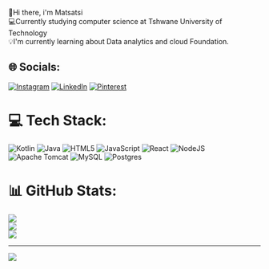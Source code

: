 
👋Hi there, i'm Matsatsi<br>💻Currently studying computer science at Tshwane University of Technology<br>💡I'm currently learning about Data analytics and cloud Foundation.


## 🌐 Socials:
[![Instagram](https://img.shields.io/badge/Instagram-%23E4405F.svg?logo=Instagram&logoColor=white)](https://instagram.com/matsatsi.germina) [![LinkedIn](https://img.shields.io/badge/LinkedIn-%230077B5.svg?logo=linkedin&logoColor=white)](https://linkedin.com/in/www.linkedin.com/in/matsatsimasetla) [![Pinterest](https://img.shields.io/badge/Pinterest-%23E60023.svg?logo=Pinterest&logoColor=white)](https://pinterest.com/germinaboitumelo) 

# 💻 Tech Stack:
![Kotlin](https://img.shields.io/badge/kotlin-%237F52FF.svg?style=for-the-badge&logo=kotlin&logoColor=white) ![Java](https://img.shields.io/badge/java-%23ED8B00.svg?style=for-the-badge&logo=openjdk&logoColor=white) ![HTML5](https://img.shields.io/badge/html5-%23E34F26.svg?style=for-the-badge&logo=html5&logoColor=white) ![JavaScript](https://img.shields.io/badge/javascript-%23323330.svg?style=for-the-badge&logo=javascript&logoColor=%23F7DF1E) ![React](https://img.shields.io/badge/react-%2320232a.svg?style=for-the-badge&logo=react&logoColor=%2361DAFB) ![NodeJS](https://img.shields.io/badge/node.js-6DA55F?style=for-the-badge&logo=node.js&logoColor=white) ![Apache Tomcat](https://img.shields.io/badge/apache%20tomcat-%23F8DC75.svg?style=for-the-badge&logo=apache-tomcat&logoColor=black) ![MySQL](https://img.shields.io/badge/mysql-4479A1.svg?style=for-the-badge&logo=mysql&logoColor=white) ![Postgres](https://img.shields.io/badge/postgres-%23316192.svg?style=for-the-badge&logo=postgresql&logoColor=white)
# 📊 GitHub Stats:
![](https://github-readme-stats.vercel.app/api?username=Matsatsi&theme=dark&hide_border=false&include_all_commits=true&count_private=true)<br/>
![](https://github-readme-streak-stats.herokuapp.com/?user=Matsatsi&theme=dark&hide_border=false)<br/>
![](https://github-readme-stats.vercel.app/api/top-langs/?username=Matsatsi&theme=dark&hide_border=false&include_all_commits=true&count_private=true&layout=compact)

---
[![](https://visitcount.itsvg.in/api?id=Matsatsi&icon=0&color=0)](https://visitcount.itsvg.in)

<!-- Proudly created with GPRM ( https://gprm.itsvg.in ) -->

